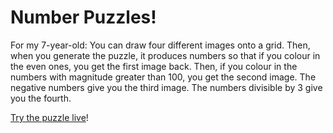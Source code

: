 # Number Puzzles!

For my 7-year-old: You can draw four different images onto a grid. Then, when you generate the puzzle, it produces numbers so that if you colour in the even ones, you get the first image back. Then, if you colour in the numbers with magnitude greater than 100, you get the second image. The negative numbers give you the third image. The numbers divisible by 3 give you the fourth.

[Try the puzzle live](https://steven-wolfman.github.io/number-puzzle-game/)!
